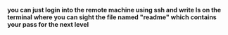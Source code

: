 **you can just login into the remote machine using ssh and write ls on the terminal where you can sight the file named "readme" which contains your pass for the next level**

